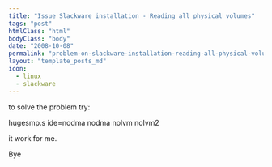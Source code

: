 ```yaml
---
title: "Issue Slackware installation - Reading all physical volumes"
tags: "post"
htmlClass: "html"
bodyClass: "body"
date: "2008-10-08"
permalink: "problem-on-slackware-installation-reading-all-physical-volumes-freeze/"
layout: "template_posts_md"
icon:
  - linux
  - slackware
---
```

<p>to solve the problem try:</p>
<p>hugesmp.s ide=nodma nodma nolvm nolvm2</p>
<p>it work for me.</p>
<p>Bye</p>
